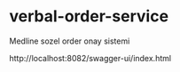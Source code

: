 # verbal-order-service

Medline sozel order onay sistemi

http://localhost:8082/swagger-ui/index.html
